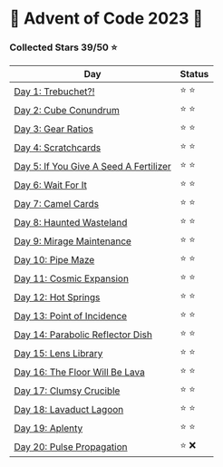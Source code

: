 # 🎄 Advent of Code 2023 🎄

### Collected Stars 39/50 ⭐

| Day                                             | Status |
|-------------------------------------------------|--------|
| [Day 1: Trebuchet?!](day_01)                     | ⭐ ⭐    |
| [Day 2: Cube Conundrum](day_02)                  | ⭐ ⭐    |
| [Day 3: Gear Ratios](day_03)                     | ⭐ ⭐    |
| [Day 4: Scratchcards](day_04)                    | ⭐ ⭐    |
| [Day 5: If You Give A Seed A Fertilizer](day_05) | ⭐ ⭐    |
| [Day 6: Wait For It](day_06)                     | ⭐ ⭐    |
| [Day 7: Camel Cards](day_07)                     | ⭐ ⭐    |
| [Day 8: Haunted Wasteland](day_08)               | ⭐ ⭐    |
| [Day 9: Mirage Maintenance](day_09)              | ⭐ ⭐    |
| [Day 10: Pipe Maze](day_10)                     | ⭐ ⭐    |
| [Day 11: Cosmic Expansion](day_11)              | ⭐ ⭐    |
| [Day 12: Hot Springs](day_12)                   | ⭐ ⭐    |
| [Day 13: Point of Incidence](day_13)            | ⭐ ⭐    |
| [Day 14: Parabolic Reflector Dish](day_14)      | ⭐ ⭐    |
| [Day 15: Lens Library](day_15)                  | ⭐ ⭐    |
| [Day 16: The Floor Will Be Lava](day_16)        | ⭐ ⭐    |
| [Day 17: Clumsy Crucible](day_17)               | ⭐ ⭐    |
| [Day 18: Lavaduct Lagoon](day_18)               | ⭐ ⭐    |
| [Day 19: Aplenty](day_19)                       | ⭐ ⭐    |
| [Day 20: Pulse Propagation](day_20)             | ⭐ ❌    |
